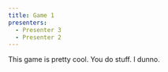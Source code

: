 ```yaml
---
title: Game 1
presenters:
  - Presenter 3
  - Presenter 2
---
```

This game is pretty cool. You do stuff. I dunno.
